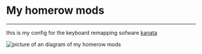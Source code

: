 # My homerow mods
---

this is my config for the keyboard remapping sofware [kanata](https://github.com/jtroo/kanata?tab=readme-ov-file)


![picture of an diagram of my homerow mods](https://imagedelivery.net/k2I_6RaKC89q9hzB9MFDMg/fdc7909d-8e40-47c7-f98d-b52fe1018a00/public)
